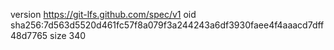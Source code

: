 version https://git-lfs.github.com/spec/v1
oid sha256:7d563d5520d461fc57f8a079f3a244243a6df3930faee4f4aaacd7dff48d7765
size 340

